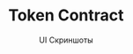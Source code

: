 ---
layout: embed
permalink: apps/minting/business-processes/token-contract/ui-screens
lang: ru
page_id: apps-minting-business-processes-token-contract-screens

title: Token Contract
subtitle: UI Скриншоты
backUrl: /ru/apps/minting/business-processes/token-contract

description: Screens
---